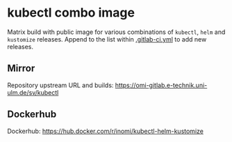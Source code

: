 # kubectl combo image

Matrix build with public image for various combinations of `kubectl`, `helm` and `kustomize` releases. Append to the list within [.gitlab-ci.yml](./.gitlab-ci.yml) to add new releases.

## Mirror

Repository upstream URL and builds: https://omi-gitlab.e-technik.uni-ulm.de/sv/kubectl

## Dockerhub

Dockerhub: https://hub.docker.com/r/inomi/kubectl-helm-kustomize